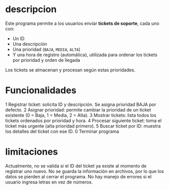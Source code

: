 # descripcion
Este programa permite a los usuarios enviar **tickets de soporte**, cada uno con:

- Un ID
- Una descripción
- Una prioridad (`BAJA`, `MEDIA`, `ALTA`)
- Y una hora de registro (automática), utilizada para ordenar los tickets por prioridad y orden de llegada

Los tickets se almacenan y procesan según estas prioridades.
# Funcionalidades
1	Registrar ticket: solicita ID y descripción. Se asigna prioridad BAJA por defecto.
2	Asignar prioridad: permite cambiar la prioridad de un ticket existente (0 = Baja, 1 = Media, 2 = Alta).
3	Mostrar tickets: lista todos los tickets ordenados por prioridad y hora.
4	Procesar siguiente ticket: toma el ticket más urgente (alta prioridad primero).
5	Buscar ticket por ID: muestra los detalles del ticket con ese ID.
0	Terminar programa
# limitaciones
Actualmente, no se valida si el ID del ticket ya existe al momento de registrar uno nuevo.
No se guarda la información en archivos, por lo que los datos se pierden al cerrar el programa.
No hay manejo de errores si el usuario ingresa letras en vez de números.


